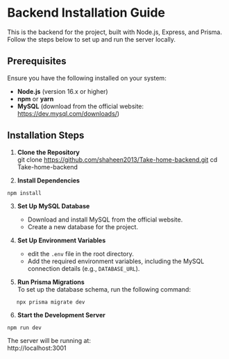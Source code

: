 # Backend Installation Guide

This is the backend for the project, built with Node.js, Express, and Prisma. Follow the steps below to set up and run the server locally.

## Prerequisites

Ensure you have the following installed on your system:

- **Node.js** (version 16.x or higher)
- **npm** or **yarn**
- **MySQL** (download from the official website: https://dev.mysql.com/downloads/)

## Installation Steps

1. **Clone the Repository**  
   git clone https://github.com/shaheen2013/Take-home-backend.git
   cd Take-home-backend

2. **Install Dependencies**  

```
npm install  
```


3. **Set Up MySQL Database**  
   - Download and install MySQL from the official website.  
   - Create a new database for the project.

4. **Set Up Environment Variables**  
   - edit the `.env` file in the root directory.  
   - Add the required environment variables, including the MySQL connection details (e.g., `DATABASE_URL`).

5. **Run Prisma Migrations**  
   To set up the database schema, run the following command:  
```
   npx prisma migrate dev
```


6. **Start the Development Server**  
```
npm run dev  
```

 The server will be running at:  
 http://localhost:3001
